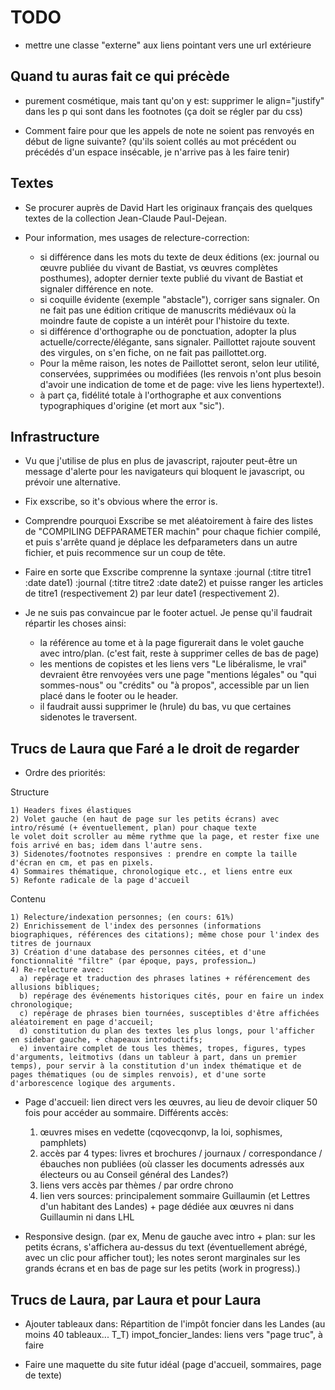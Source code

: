 TODO
====

- mettre une classe "externe" aux liens pointant vers une url extérieure


Quand tu auras fait ce qui précède
----------------------------------

- purement cosmétique, mais tant qu'on y est: supprimer le align="justify" dans les p qui sont dans les footnotes (ça doit se régler par du css)

- Comment faire pour que les appels de note ne soient pas renvoyés en début de ligne suivante? (qu'ils soient collés au mot précédent ou précédés d'un espace insécable, je n'arrive pas à les faire tenir)

Textes
------

  * Se procurer auprès de David Hart les originaux français des quelques textes de la collection Jean-Claude Paul-Dejean.

  * Pour information, mes usages de relecture-correction:

    - si différence dans les mots du texte de deux éditions (ex: journal ou œuvre publiée du vivant de Bastiat, vs œuvres complètes posthumes), adopter dernier texte publié du vivant de Bastiat et signaler différence en note.
    - si coquille évidente (exemple "abstacle"), corriger sans signaler. On ne fait pas une édition critique de manuscrits médiévaux où la moindre faute de copiste a un intérêt pour l'histoire du texte.
    - si différence d'orthographe ou de ponctuation, adopter la plus actuelle/correcte/élégante, sans signaler. Paillottet rajoute souvent des virgules, on s'en fiche, on ne fait pas paillottet.org.
    - Pour la même raison, les notes de Paillottet seront, selon leur utilité, conservées, supprimées ou modifiées (les renvois n'ont plus besoin d'avoir une indication de tome et de page: vive les liens hypertexte!).
    - à part ça, fidélité totale à l'orthographe et aux conventions typographiques d'origine (et mort aux "sic").


Infrastructure
--------------

  * Vu que j'utilise de plus en plus de javascript, rajouter peut-être un message d'alerte pour les navigateurs qui bloquent le javascript, ou prévoir une alternative.

  * Fix exscribe, so it's obvious where the error is.

  * Comprendre pourquoi Exscribe se met aléatoirement à faire des listes de "COMPILING DEFPARAMETER machin" pour chaque fichier compilé, et puis s'arrête quand je déplace les defparameters dans un autre fichier, et puis recommence sur un coup de tête.

  * Faire en sorte que Exscribe comprenne la syntaxe :journal (:titre titre1 :date date1) :journal (:titre titre2 :date date2) et puisse ranger les articles de titre1 (respectivement 2) par leur date1 (respectivement 2).

  * Je ne suis pas convaincue par le footer actuel. Je pense qu'il faudrait répartir les choses ainsi:
    - la référence au tome et à la page figurerait dans le volet gauche avec intro/plan. (c'est fait, reste à supprimer celles de bas de page)
    - les mentions de copistes et les liens vers "Le libéralisme, le vrai" devraient être renvoyées vers une page "mentions légales" ou "qui sommes-nous" ou "crédits" ou "à propos", accessible par un lien placé dans le footer ou le header.
    - il faudrait aussi supprimer le (hrule) du bas, vu que certaines sidenotes le traversent.

Trucs de Laura que Faré a le droit de regarder
----------------------------------------------

  * Ordre des priorités:

Structure

    1) Headers fixes élastiques
    2) Volet gauche (en haut de page sur les petits écrans) avec intro/résumé (+ éventuellement, plan) pour chaque texte
    le volet doit scroller au même rythme que la page, et rester fixe une fois arrivé en bas; idem dans l'autre sens.
    3) Sidenotes/footnotes responsives : prendre en compte la taille d'écran en cm, et pas en pixels.
    4) Sommaires thématique, chronologique etc., et liens entre eux
    5) Refonte radicale de la page d'accueil

Contenu

    1) Relecture/indexation personnes; (en cours: 61%)
    2) Enrichissement de l'index des personnes (informations biographiques, références des citations); même chose pour l'index des titres de journaux
    3) Création d'une database des personnes citées, et d'une fonctionnalité "filtre" (par époque, pays, profession…)
    4) Re-relecture avec:
      a) repérage et traduction des phrases latines + référencement des allusions bibliques;
      b) repérage des événements historiques cités, pour en faire un index chronologique;
      c) repérage de phrases bien tournées, susceptibles d'être affichées aléatoirement en page d'accueil;
      d) constitution du plan des textes les plus longs, pour l'afficher en sidebar gauche, + chapeaux introductifs;
      e) inventaire complet de tous les thèmes, tropes, figures, types d'arguments, leitmotivs (dans un tableur à part, dans un premier temps), pour servir à la constitution d'un index thématique et de pages thématiques (ou de simples renvois), et d'une sorte d'arborescence logique des arguments.

  * Page d'accueil: lien direct vers les œuvres, au lieu de devoir cliquer 50 fois pour accéder au sommaire.
  Différents accès:
    1) œuvres mises en vedette (cqovecqonvp, la loi, sophismes, pamphlets)
    2) accès par 4 types: livres et brochures / journaux / correspondance / ébauches non publiées (où classer les documents adressés aux électeurs ou au Conseil général des Landes?)
    3) liens vers accès par thèmes / par ordre chrono
    4) lien vers sources: principalement sommaire Guillaumin (et Lettres d'un habitant des Landes) + page dédiée aux œuvres ni dans Guillaumin ni dans LHL

  * Responsive design. (par ex, Menu de gauche avec intro + plan: sur les petits écrans, s'affichera au-dessus du text (éventuellement abrégé, avec un clic pour afficher tout); les notes seront marginales sur les grands écrans et en bas de page sur les petits (work in progress).)


Trucs de Laura, par Laura et pour Laura
---------------------------------------

  * Ajouter tableaux dans: Répartition de l'impôt foncier dans les Landes (au moins 40 tableaux... T_T)
  impot_foncier_landes: liens vers "page truc", à faire

  * Faire une maquette du site futur idéal (page d'accueil, sommaires, page de texte)
